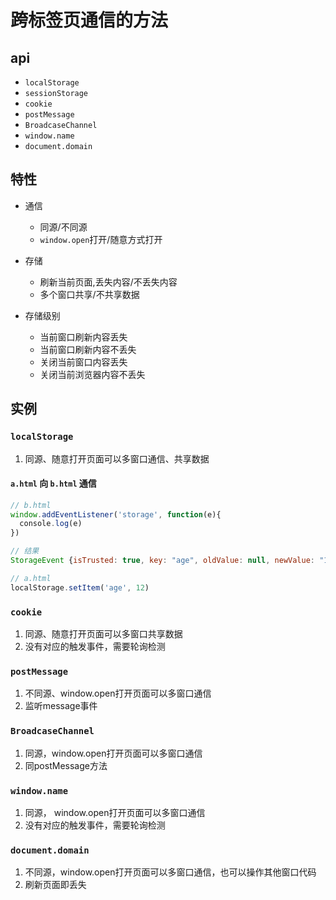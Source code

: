 # 跨标签页通信的方法

## api

 - `localStorage`
 - `sessionStorage`
 - `cookie`
 - `postMessage`
 - `BroadcaseChannel`
 - `window.name`
 - `document.domain`
  
## 特性
  
 - 通信
     - 同源/不同源
     - `window.open`打开/随意方式打开
 - 存储
     - 刷新当前页面,丢失内容/不丢失内容
     - 多个窗口共享/不共享数据
     
 - 存储级别
     - 当前窗口刷新内容丢失
     - 当前窗口刷新内容不丢失
     - 关闭当前窗口内容丢失
     - 关闭当前浏览器内容不丢失

## 实例

### `localStorage`

1. 同源、随意打开页面可以多窗口通信、共享数据

#### `a.html` 向 `b.html` 通信

``` js
// b.html
window.addEventListener('storage', function(e){
  console.log(e)
})

// 结果
StorageEvent {isTrusted: true, key: "age", oldValue: null, newValue: "12", url: "https://www.cnblogs.com/", …}

// a.html
localStorage.setItem('age', 12) 
```

### `cookie`

1. 同源、随意打开页面可以多窗口共享数据
2. 没有对应的触发事件，需要轮询检测

### `postMessage` 

1. 不同源、window.open打开页面可以多窗口通信
2. 监听message事件

### `BroadcaseChannel`

1. 同源，window.open打开页面可以多窗口通信
2. 同postMessage方法

### `window.name`

1. 同源， window.open打开页面可以多窗口通信
2. 没有对应的触发事件，需要轮询检测

### `document.domain`

1. 不同源，window.open打开页面可以多窗口通信，也可以操作其他窗口代码
2. 刷新页面即丢失
